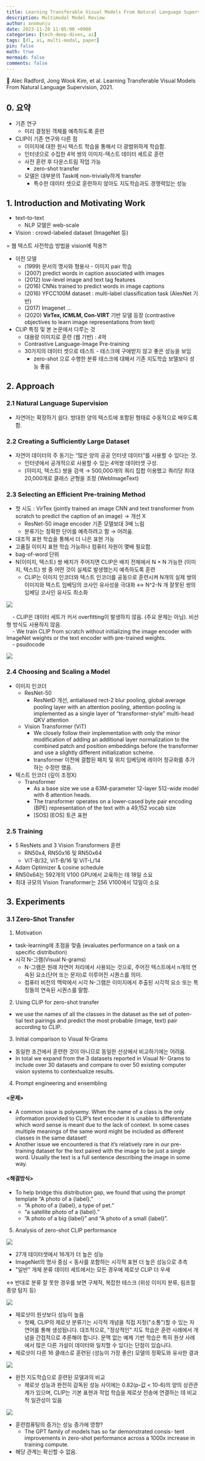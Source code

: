 ```yaml
---
title: Learning Transferable Visual Models From Natural Language Supervision, 2021
description: Multimodal Model Review
author: annmunju
date: 2023-11-20 11:05:00 +0900
categories: [tech-deep-dives, ai]
tags: [dl, ai, multi-modal, paper]
pin: false
math: true
mermaid: false
comments: false
---
```


📖 Alec Radford, Jong Wook Kim, et al. Learning Transferable Visual Models From Natural Language Supervision, 2021.

## 0. 요약

- 기존 연구
    - 미리 결정된 객체를 예측하도록 훈련
- CLIP이 기존 연구와 다른 점
    - 이미지에 대한 원시 텍스트 학습을 통해서 더 광범위하게 학습함.
    - 인터넷으로 수집한 4억 쌍의 이미지-텍스트 데이터 세트로 훈련
    - 사전 훈련 후 다운스트림 작업 가능
        - zero-shot transfer
    - 모델은 대부분의 Task에 non-trivially하게 transfer
        - 특수한 데이터 셋으로 훈련하지 않아도 지도학습과도 경쟁력있는 성능

## 1. Introduction and Motivating Work

- text-to-text
    - NLP 모델은 web-scale
- Vision : crowd-labeled dataset (ImageNet 등)

= 웹 텍스트 사전학습 방법을 vision에 적용?!

- 이전 모델
    - (1999) 문서의 명사와 형용사 - 이미지 pair 학습
    - (2007) predict words in caption associated with images
    - (2012) low-level image and text tag features
    - (2016) CNNs trained to predict words in image captions
    - (2016) YFCC100M dataset : multi-label classification task (AlexNet 기반)
    - (2017) Imagenet …
    - (2020) **VirTex, ICMLM, Con-VIRT** 기반 모델 등장 (contrastive objectives to learn image representations from text)
- CLIP 특징 및 본 논문에서 다루는 것
    - 대용량 이미지로 훈련 (웹 기반) : 4억
    - Contrastive Language-Image Pre-training
    - 30가지의 데이터 셋으로 테스트 - 테스크에 구애받지 않고 좋은 성능을 보임
        - zero-shot 으로 수행한 분류 테스크에 대해서 기존 지도학습 보델보다 성능 좋음

## 2. Approach

### 2.1 Natural Language Supervision

- 자연어는 확장하기 쉽다. 방대한 양의 텍스트에 포함된 형태로 수동적으로 배우도록 함.

### 2.2 Creating a Sufficiently Large Dataset

- 자연어 데이터의 주 동기는 “많은 양의 공공 인터넷 데이터”를 사용할 수 있다는 것.
    - 인터넷에서 공개적으로 사용할 수 있는 4억쌍 데이터셋 구성.
    - (이미지, 텍스트) 쌍을 검색 → 500,000개의 쿼리 집합 이용했고 쿼리당 최대 20,000개로 클래스 균형을 조정 (WebImageText)

### 2.3 Selecting an Efficient Pre-training Method

- 첫 시도 : VirTex (jointly trained an image CNN and text transformer from scratch to predict the caption of an image) → 개선 X
    - ResNet-50 image encoder 기존 모델보대 3배 느림
    - 분류기는 정확한 단어를 예측하려고 함 → 어려움.
- 대조적 표현 학습을 통해서 더 나은 표현 가능
- 고품질 이미지 표현 학습 가능하나 컴퓨터 자원이 몇배 필요함.
- bag-of-word 단위
- N(이미지, 텍스트) 쌍 배치가 주어지면 CLIP은 배치 전체에서 N × N 가능한 (이미지, 텍스트) 쌍 중 어떤 것이 실제로 발생했는지 예측하도록 훈련
    - CLIP는 이미지 인코더와 텍스트 인코더를 공동으로 훈련시켜 N개의 실제 쌍의 이미지와 텍스트 임베딩의 코사인 유사성을 극대화 ↔ N^2-N 개 잘못된 쌍의 임베딩 코사인 유사도 최소화

![](https://blog.kakaocdn.net/dn/UOAz6/btssT5M0zQr/VQvNxVCawzYbw2fX1367H0/img.png)

    - CLIP은 데이터 세트가 커서 overfitting이 발생하지 않음. (주요 문제는 아님). 비선형 방식도 사용하지 않음.  
    - We train CLIP from scratch without initializing the image encoder with ImageNet weights or the text encoder with pre-trained weights.  
    - psudocode

![](https://blog.kakaocdn.net/dn/k7Om2/btss3Y0k31C/7KtpuqfkVGELWCQ1TdC801/img.png)

### 2.4 Choosing and Scaling a Model

- 이미지 인코더
    - ResNet-50
        - ResNetD 개선, antialiased rect-2 blur pooling, global average pooling layer with an attention pooling, attention pooling is implemented as a single layer of “transformer-style” multi-head QKV attention
    - Vision Transformer (ViT)
        - We closely follow their implementation with only the minor modification of adding an additional layer normalization to the combined patch and position embeddings before the transformer and use a slightly different initialization scheme.
        - transformer 이전에 결합된 패치 및 위치 임베딩에 레이어 정규화를 추가하는 수정만 했음.
- 텍스트 인코더 (깊이 조정X)
    - Transformer
        - As a base size we use a 63M-parameter 12-layer 512-wide model with 8 attention heads.
        - The transformer operates on a lower-cased byte pair encoding (BPE) representation of the text with a 49,152 vocab size
        - [SOS] [EOS] 토큰 표현

### 2.5 Training

- 5 ResNets and 3 Vision Transformers 훈련
    - RN50x4, RN50x16 및 RN50x64
    - ViT-B/32, ViT-B/16 및 ViT-L/14
- Adam Optimizer & cosine schedule
- RN50x64는 592개의 V100 GPU에서 교육하는 데 18일 소요
- 최대 규모의 Vision Transformer는 256 V100에서 12일이 소요

## 3. Experiments

### 3.1 Zero-Shot Transfer

1) Motivation

- task-learning에 초점을 맞춤 (evaluates performance on a task on a specific distribution)
- 시각 N-그램(Visual N-grams)
    - N-그램은 원래 자연어 처리에서 사용되는 것으로, 주어진 텍스트에서 n개의 연속된 요소(단어 또는 문자)로 이루어진 시퀀스를 의미.
    - 컴퓨터 비전의 맥락에서 시각 N-그램은 이미지에서 추출된 시각적 요소 또는 특징들의 연속된 시퀀스를 말함.

2) Using CLIP for zero-shot transfer

- we use the names of all the classes in the dataset as the set of poten- tial text pairings and predict the most probable (image, text) pair according to CLIP.

3) Initial comparison to Visual N-Grams

- 동일한 조건에서 훈련한 것이 아니므로 동일한 선상에서 비교하기에는 어려움.
- In total we expand from the 3 datasets reported in Visual N- Grams to include over 30 datasets and compare to over 50 existing computer vision systems to contextualize results.

4) Prompt engineering and ensembling

#### <문제>

- A common issue is polysemy. When the name of a class is the only information provided to CLIP’s text encoder it is unable to differentiate which word sense is meant due to the lack of context. In some cases multiple meanings of the same word might be included as different classes in the same dataset!
- Another issue we encountered is that it’s relatively rare in our pre-training dataset for the text paired with the image to be just a single word. Usually the text is a full sentence describing the image in some way.

#### <해결방식>

- To help bridge this distribution gap, we found that using the prompt template “A photo of a {label}.”
    - “A photo of a {label}, a type of pet.”
    - “a satellite photo of a {label}.”
    - ”A photo of a big {label}” and “A photo of a small {label}”.

5) Analysis of zero-shot CLIP performance

![](https://blog.kakaocdn.net/dn/rjxwz/btssVIRhYqn/N2FFt0oxRFhykjIqJc6Hqk/img.png)

- 27개 데이터셋에서 16개가 더 높은 성능
- ImageNet의 명사 중심 < 동사를 포함하는 시각적 표현 더 높은 성능으로 추측
- "일반" 개체 분류 데이터 세트에서는 모든 경우에 제로샷 CLIP 더 우세

↔ 반대로 분류 잘 못한 경우를 보면 구체적, 복잡한 테스크 (위성 이미지 분류, 림프절 종양 탐지 등)

![](https://blog.kakaocdn.net/dn/bxIAYX/btssS1K4n4v/qEhN779gdgw1P7AvMXFYE0/img.png)

- 제로샷이 원샷보다 성능이 높음
    - 첫째, CLIP의 제로샷 분류기는 시각적 개념을 직접 지정("소통")할 수 있는 자연어를 통해 생성됩니다. 대조적으로, "정상적인" 지도 학습은 훈련 사례에서 개념을 간접적으로 추론해야 합니다. 문맥 없는 예제 기반 학습은 특히 원샷 사례에서 많은 다른 가설이 데이터와 일치할 수 있다는 단점이 있습니다.
- 제로샷이 다른 16 클래스로 훈련된 (성능이 가장 좋은) 모델의 정확도와 유사한 결과

![](https://blog.kakaocdn.net/dn/nBRhP/btssTgVML9f/5OwRFEWFkeAyCMkkkddasK/img.png)

- 완전 지도학습으로 훈련된 모델과의 비교
    - 제로샷 성능과 완전히 감독된 성능 사이에는 0.82(p-값 < 10-6)의 양의 상관관계가 있으며, CLIP는 기본 표현과 작업 학습을 제로샷 전송에 연결하는 데 비교적 일관성이 있음

![](https://blog.kakaocdn.net/dn/bO5KRn/btssSo7Cjw6/KOxXOKsZaSIWQhKOlyf241/img.png)

- 훈련컴퓨팅의 증가는 성능 증가에 영향?
    - The GPT family of models has so far demonstrated consis- tent improvements in zero-shot performance across a 1000x increase in training compute.
- 해당 관계는 확신할 수 없음.